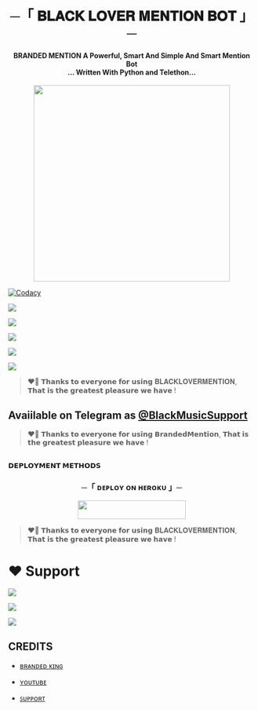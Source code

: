 <h1 align="center"><b> ─「 𝐁𝐋𝐀𝐂𝐊 𝐋𝐎𝐕𝐄𝐑 𝐌𝐄𝐍𝐓𝐈𝐎𝐍 𝐁𝐎𝐓 」─ </b></h1>

<h4 align="center">BRANDED MENTION A Powerful, Smart And Simple And Smart Mention Bot <br> ... Written With Python and Telethon...</h4>

<p align="center"><a href="https://t.me/saikosaiyan"><img src="https://graph.org/file/69946ad60a6905339d6fb.jpg" width="400"></a></p>

<p align="center">
    
<a href="https://app.codacy.com/manual/BLACKLOVER15/BlackLoverMention/dashboard"> <img src="https://img.shields.io/codacy/grade/4d58f2a402b54aed8a7d95f7add45a81?color=brightgreen&logo=codacy&logoColor=green&style=for-the-badge" alt="Codacy" /></a>
    
 <a href="https://github.com/BLACKLOVER15/BlackLoverMention"> <img src="https://img.shields.io/github/repo-size/BLACKLOVER15/BlackLoverMention?color=orange&logo=github&logoColor=green&style=for-the-badge" /></a>
    
 <a href="https://github.com/BLACKLOVER15/BlackLoverMention/commits/prince"> <img src="https://img.shields.io/github/last-commit/BLACKLOVER15/BlackLoverMention?color=brown&logo=github&logoColor=green&style=for-the-badge" /></a>
   
 <a href="https://github.com/BLACKLOVER15/Blacklovermusic-/issues"> <img src="https://img.shields.io/github/issues/BLACKLOVER15/BlackLoverMention?color=blueviolet&logo=github&logoColor=green&style=for-the-badge" /></a>
    
 <a href="https://github.com/BLACKLOVER15/BlackLoverMention/network/members"> <img src="https://img.shields.io/github/forks/BLACKLOVER15/BlackLoverMention?color=red&logo=github&logoColor=green&style=for-the-badge" /></a>  
    
<a href="https://pypi.org/project/Telethon/"> <img src="https://img.shields.io/pypi/v/telethon?color=yellow&label=telethon&logo=python&logoColor=green&style=for-the-badge" /></a>
</p>

> ❤️‍🔥 𝗧𝗵𝗮𝗻𝗸𝘀 𝘁𝗼 𝗲𝘃𝗲𝗿𝘆𝗼𝗻𝗲 𝗳𝗼𝗿 𝘂𝘀𝗶𝗻𝗴 𝐁𝐋𝐀𝐂𝐊𝐋𝐎𝐕𝐄𝐑𝐌𝐄𝐍𝐓𝐈𝐎𝐍, 𝗧𝗵𝗮𝘁 𝗶𝘀 𝘁𝗵𝗲 𝗴𝗿𝗲𝗮𝘁𝗲𝘀𝘁 𝗽𝗹𝗲𝗮𝘀𝘂𝗿𝗲 𝘄𝗲 𝗵𝗮𝘃𝗲 ! 

## Avaiilable on Telegram as [@BlackMusicSupport](https://t.me/Exampurrrrrr)

> ❤️‍🔥 𝗧𝗵𝗮𝗻𝗸𝘀 𝘁𝗼 𝗲𝘃𝗲𝗿𝘆𝗼𝗻𝗲 𝗳𝗼𝗿 𝘂𝘀𝗶𝗻𝗴 𝗕𝗿𝗮𝗻𝗱𝗲𝗱𝗠𝗲𝗻𝘁𝗶𝗼𝗻, 𝗧𝗵𝗮𝘁 𝗶𝘀 𝘁𝗵𝗲 𝗴𝗿𝗲𝗮𝘁𝗲𝘀𝘁 𝗽𝗹𝗲𝗮𝘀𝘂𝗿𝗲 𝘄𝗲 𝗵𝗮𝘃𝗲 !

## <p align="center">
 <b>𝗗𝗘𝗣𝗟𝗢𝗬𝗠𝗘𝗡𝗧 𝗠𝗘𝗧𝗛𝗢𝗗𝗦</b>
 </p>

  <h3 align="center">
    ─「 ᴅᴇᴩʟᴏʏ ᴏɴ ʜᴇʀᴏᴋᴜ 」─
  </h3>

<p align="center"><a href="https://dashboard.heroku.com/new?template=https://github.com/BLACKLOVER15/BlackLoverMention"> <img src="https://img.shields.io/badge/Deploy%20On%20Heroku-black?style=for-the-badge&logo=heroku" width="220" height="38.45"/></a></p>

> ❤️‍🔥 𝗧𝗵𝗮𝗻𝗸𝘀 𝘁𝗼 𝗲𝘃𝗲𝗿𝘆𝗼𝗻𝗲 𝗳𝗼𝗿 𝘂𝘀𝗶𝗻𝗴 𝐁𝐋𝐀𝐂𝐊𝐋𝐎𝐕𝐄𝐑𝐌𝐄𝐍𝐓𝐈𝐎𝐍, 𝗧𝗵𝗮𝘁 𝗶𝘀 𝘁𝗵𝗲 𝗴𝗿𝗲𝗮𝘁𝗲𝘀𝘁 𝗽𝗹𝗲𝗮𝘀𝘂𝗿𝗲 𝘄𝗲 𝗵𝗮𝘃𝗲 !

# ❤️ Support
<a href="https://t.me/BlackMusicSupport"><img src="https://img.shields.io/badge/Join-Telegram%20Channel-red.svg?logo=Telegram"></a>

<a href="https://t.me/Exampurrrrrr"><img src="https://img.shields.io/badge/Join-Telegram%20Group-blue.svg?logo=telegram"></a>

<a href="https://t.me/BlackMusicSupport"><img src="https://img.shields.io/badge/Heroku-Me%20Free cc-blue.svg?logo=telegram"></a>


## CREDITS

- [ʙʀᴀɴᴅᴇᴅ ᴋɪɴɢ](https://t.me/saikosaiyan)

- [ʏᴏᴜᴛᴜʙᴇ](https://youtube.com/@Dkstudyjunction?si=imYQBR88lOMVeaCQ)

- [ꜱᴜᴘᴘᴏʀᴛ](https://t.me/Exampurrrrrr)


